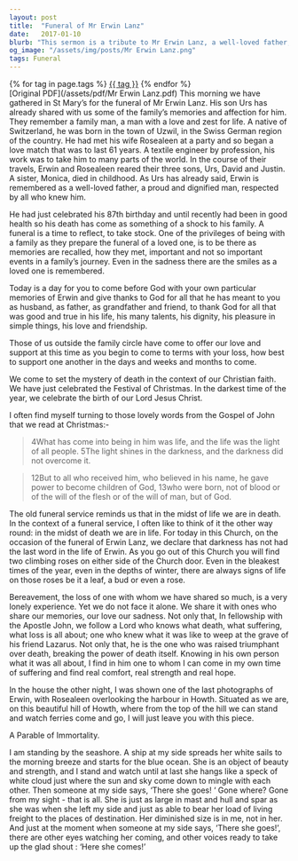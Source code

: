 ```yaml
---
layout: post
title:  "Funeral of Mr Erwin Lanz"
date:   2017-01-10
blurb: "This sermon is a tribute to Mr Erwin Lanz, a well-loved father, husband, and friend, who lived a life full of love, dignity, and respect. It reflects on the mystery of death in the context of Christian faith, and offers comfort, strength, and hope in the face of loss."
og_image: "/assets/img/posts/Mr Erwin Lanz.png"
tags: Funeral
---    
```

<div class="tag-pills">
    {% for tag in page.tags %}
    <a href="{{ site.baseurl }}/tag/{{ tag | slugify }}" class="tag-pill">{{ tag }}</a>
    {% endfor %}
</div>
[Original PDF](/assets/pdf/Mr Erwin Lanz.pdf)
This morning we have gathered in St Mary’s for the funeral of Mr Erwin Lanz. His son Urs has already shared with us some of the family’s memories and affection for him. They remember a family man, a man with a love and zest for life. A native of Switzerland, he was born in the town of Uzwil, in the Swiss German region of the country. He had met his wife Rosealeen at a party and so began a love match that was to last 61 years. A textile engineer by profession, his work was to take him to many parts of the world. In the course of their travels, Erwin and Rosealeen reared their three sons, Urs, David and Justin. A sister, Monica, died in childhood. As Urs has already said, Erwin is remembered as a well-loved father, a proud and dignified man, respected by all who knew him.

He had just celebrated his 87th birthday and until recently had been in good health so his death has come as something of a shock to his family. A funeral is a time to reflect, to take stock. One of the privileges of being with a family as they prepare the funeral of a loved one, is to be there as memories are recalled, how they met, important and not so important events in a family’s journey. Even in the sadness there are the smiles as a loved one is remembered.

Today is a day for you to come before God with your own particular memories of Erwin and give thanks to God for all that he has meant to you as husband, as father, as grandfather and friend, to thank God for all that was good and true in his life, his many talents, his dignity, his pleasure in simple things, his love and friendship.

Those of us outside the family circle have come to offer our love and support at this time as you begin to come to terms with your loss, how best to support one another in the days and weeks and months to come.

We come to set the mystery of death in the context of our Christian faith. We have just celebrated the Festival of Christmas. In the darkest time of the year, we celebrate the birth of our Lord Jesus Christ.

I often find myself turning to those lovely words from the Gospel of John that we read at Christmas:-

> 4What has come into being in him was life, and the life was the light of all people. 5The light shines in the darkness, and the darkness did not overcome it.

> 12But to all who received him, who believed in his name, he gave power to become children of God, 13who were born, not of blood or of the will of the flesh or of the will of man, but of God.

The old funeral service reminds us that in the midst of life we are in death. In the context of a funeral service, I often like to think of it the other way round: in the midst of death we are in life. For today in this Church, on the occasion of the funeral of Erwin Lanz, we declare that darkness has not had the last word in the life of Erwin. As you go out of this Church you will find two climbing roses on either side of the Church door. Even in the bleakest times of the year, even in the depths of winter, there are always signs of life on those roses be it a leaf, a bud or even a rose.

Bereavement, the loss of one with whom we have shared so much, is a very lonely experience. Yet we do not face it alone. We share it with ones who share our memories, our love our sadness. Not only that, In fellowship with the Apostle John, we follow a Lord who knows what death, what suffering, what loss is all about; one who knew what it was like to weep at the grave of his friend Lazarus. Not only that, he is the one who was raised triumphant over death, breaking the power of death itself. Knowing in his own person what it was all about, I find in him one to whom I can come in my own time of suffering and find real comfort, real strength and real hope.

In the house the other night, I was shown one of the last photographs of Erwin, with Rosealeen overlooking the harbour in Howth. Situated as we are, on this beautiful hill of Howth, where from the top of the hill we can stand and watch ferries come and go, I will just leave you with this piece.

A Parable of Immortality.

I am standing by the seashore.
A ship at my side spreads her white sails to the morning breeze and starts for the blue ocean.
She is an object of beauty and strength, and I stand and watch until at last she hangs like a speck of white cloud just where the sun and sky come down to mingle with each other.
Then someone at my side says, ‘There she goes! ‘
Gone where? Gone from my sight - that is all.
She is just as large in mast and hull and spar as she was when she left my side and just as able to bear her load of living freight to the places of destination.
Her diminished size is in me, not in her.
And just at the moment when someone at my side says, ‘There she goes!’, there are other eyes watching her coming, and other voices ready to take up the glad shout :
‘Here she comes!’

